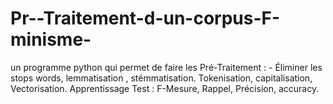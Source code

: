 # Pr--Traitement-d-un-corpus-F-minisme-
 un programme python qui permet de faire les Pré-Traitement :     - Éliminer les stops words, lemmatisation , stémmatisation. Tokenisation, capitalisation,  Vectorisation. Apprentissage  Test : F-Mesure, Rappel, Précision, accuracy.
